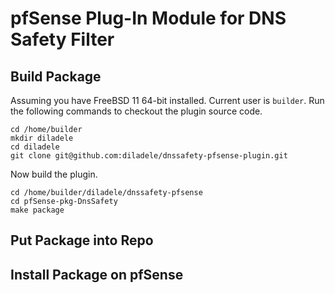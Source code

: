 # pfSense Plug-In Module for DNS Safety Filter

## Build Package

Assuming you have FreeBSD 11 64-bit installed. Current user is `builder`. Run the following commands to checkout the plugin source code.

	cd /home/builder
	mkdir diladele
	cd diladele
	git clone git@github.com:diladele/dnssafety-pfsense-plugin.git

Now build the plugin.

	cd /home/builder/diladele/dnssafety-pfsense
	cd pfSense-pkg-DnsSafety
	make package

## Put Package into Repo

## Install Package on pfSense



